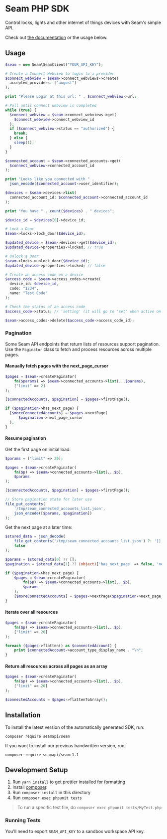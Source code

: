 # Seam PHP SDK

Control locks, lights and other internet of things devices with Seam's simple API.

Check out [the documentation](https://docs.seam.co) or the usage below.

## Usage

```php
$seam = new Seam\SeamClient("YOUR_API_KEY");

# Create a Connect Webview to login to a provider
$connect_webview = $seam->connect_webviews->create(
  accepted_providers: ["august"]
);

print "Please Login at this url: " . $connect_webview->url;

# Poll until connect webview is completed
while (true) {
  $connect_webview = $seam->connect_webviews->get(
    $connect_webview->connect_webview_id
  );
  if ($connect_webview->status == "authorized") {
    break;
  } else {
    sleep(1);
  }
}

$connected_account = $seam->connected_accounts->get(
  $connect_webview->connected_account_id
);

print "Looks like you connected with " .
  json_encode($connected_account->user_identifier);

$devices = $seam->devices->list(
  connected_account_id: $connected_account->connected_account_id
);

print "You have " . count($devices) . " devices";

$device_id = $devices[0]->device_id;

# Lock a Door
$seam->locks->lock_door($device_id);

$updated_device = $seam->devices->get($device_id);
$updated_device->properties->locked; // true

# Unlock a Door
$seam->locks->unlock_door($device_id);
$updated_device->properties->locked; // false

# Create an access code on a device
$access_code = $seam->access_codes->create(
  device_id: $device_id,
  code: "1234",
  name: "Test Code"
);

# Check the status of an access code
$access_code->status; // 'setting' (it will go to 'set' when active on the device)

$seam->access_codes->delete($access_code->access_code_id);
```

### Pagination

Some Seam API endpoints that return lists of resources support pagination.
Use the `Paginator` class to fetch and process resources across multiple pages.

#### Manually fetch pages with the next_page_cursor

```php
$pages = $seam->createPaginator(
    fn($params) => $seam->connected_accounts->list(...$params),
    ["limit" => 2]
);

[$connectedAccounts, $pagination] = $pages->firstPage();

if ($pagination->has_next_page) {
  [$moreConnectedAccounts] = $pages->nextPage(
      $pagination->next_page_cursor
  );
}
```

#### Resume pagination

Get the first page on initial load:

```php
$params = ["limit" => 20];

$pages = $seam->createPaginator(
    fn($p) => $seam->connected_accounts->list(...$p),
    $params
);

[$connectedAccounts, $pagination] = $pages->firstPage();

// Store pagination state for later use
file_put_contents(
    '/tmp/seam_connected_accounts_list.json', 
    json_encode([$params, $pagination])
);
```

Get the next page at a later time:

```php
$stored_data = json_decode(
    file_get_contents('/tmp/seam_connected_accounts_list.json') ?: '[]', 
    false
);

$params = $stored_data[0] ?? [];
$pagination = $stored_data[1] ?? (object)['has_next_page' => false, 'next_page_cursor' => null];

if ($pagination->has_next_page) {
    $pages = $seam->createPaginator(
        fn($p) => $seam->connected_accounts->list(...$p),
        $params
    );
    [$moreConnectedAccounts] = $pages->nextPage($pagination->next_page_cursor);
}
```
#### Iterate over all resources

```php
$pages = $seam->createPaginator(
    fn($p) => $seam->connected_accounts->list(...$p),
    ["limit" => 20]
);

foreach ($pages->flatten() as $connectedAccount) {
    print $connectedAccount->account_type_display_name . "\n";
}
```

#### Return all resources across all pages as an array

```php
$pages = $seam->createPaginator(
    fn($p) => $seam->connected_accounts->list(...$p),
    ["limit" => 20]
);

$connectedAccounts = $pages->flattenToArray();
```

## Installation

To install the latest version of the automatically generated SDK, run:

`composer require seamapi/seam`

If you want to install our previous handwritten version, run:

`composer require seamapi/seam:1.1`

## Development Setup

1. Run `yarn install` to get prettier installed for formatting
2. Install [composer](https://getcomposer.org/).
3. Run `composer install` in this directory
4. Run `composer exec phpunit tests`

> To run a specific test file, do `composer exec phpunit tests/MyTest.php`

### Running Tests

You'll need to export `SEAM_API_KEY` to a sandbox workspace API key.